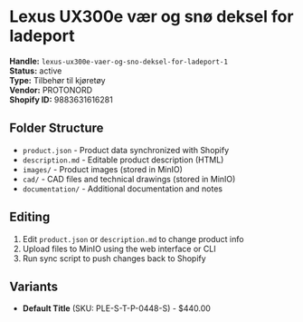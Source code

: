 # Lexus UX300e vær og snø deksel for ladeport

**Handle:** `lexus-ux300e-vaer-og-sno-deksel-for-ladeport-1`  
**Status:** active  
**Type:** Tilbehør til kjøretøy  
**Vendor:** PROTONORD  
**Shopify ID:** 9883631616281  

## Folder Structure

- `product.json` - Product data synchronized with Shopify
- `description.md` - Editable product description (HTML)
- `images/` - Product images (stored in MinIO)
- `cad/` - CAD files and technical drawings (stored in MinIO)
- `documentation/` - Additional documentation and notes

## Editing

1. Edit `product.json` or `description.md` to change product info
2. Upload files to MinIO using the web interface or CLI
3. Run sync script to push changes back to Shopify

## Variants

- **Default Title** (SKU: PLE-S-T-P-0448-S) - $440.00
